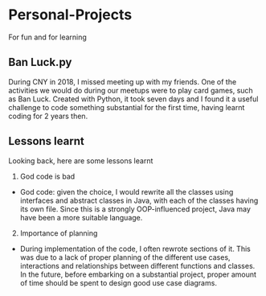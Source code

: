 # Personal-Projects
 For fun and for learning

## Ban Luck.py

During CNY in 2018, I missed meeting up with my friends. One of the activities we would do during our meetups were to play card games, such as Ban Luck.
Created with Python, it took seven days and I found it a useful challenge to code something substantial for the first time, having learnt coding for 2 years then.  

## Lessons learnt
Looking back, here are some lessons learnt
1. God code is bad
  -  God code: given the choice, I would rewrite all the classes using interfaces and abstract classes in Java, with each of the classes having its own file. Since this is a strongly OOP-influenced project, Java may have been a more suitable language. 
2. Importance of planning
  - During implementation of the code, I often rewrote sections of it. This was due to a lack of proper planning of the different use cases, interactions and relationships between different functions and classes. In the future, before embarking on a substantial project, proper amount of time should be spent to design good use case diagrams.

